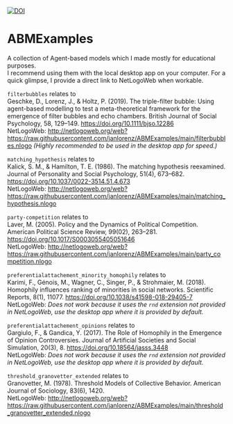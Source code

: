 [![DOI](https://zenodo.org/badge/802583175.svg)](https://zenodo.org/doi/10.5281/zenodo.11214826)

# ABMExamples

A collection of Agent-based models which I made mostly for educational purposes.   
I recommend using them with the local desktop app on your computer. For a quick glimpse, I provide a direct link to NetLogoWeb when workable.

`filterbubbles` relates to   
Geschke, D., Lorenz, J., & Holtz, P. (2019). The triple-filter bubble: Using agent-based modelling to test a meta-theoretical framework for the emergence of filter bubbles and echo chambers. British Journal of Social Psychology, 58, 129–149. https://doi.org/10.1111/bjso.12286  
NetLogoWeb: http://netlogoweb.org/web?https://raw.githubusercontent.com/janlorenz/ABMExamples/main/filterbubbles.nlogo *(Highly recommended to be used in the desktop app for speed.)* 

`matching_hypothesis` relates to   
Kalick, S. M., & Hamilton, T. E. (1986). The matching hypothesis reexamined. Journal of Personality and Social Psychology, 51(4), 673–682. https://doi.org/10.1037/0022-3514.51.4.673  
NetLogoWeb: http://netlogoweb.org/web?https://raw.githubusercontent.com/janlorenz/ABMExamples/main/matching_hypothesis.nlogo

`party-competition` relates to   
Laver, M. (2005). Policy and the Dynamics of Political Competition. American Political Science Review, 99(02), 263–281. https://doi.org/10.1017/S0003055405051646  
NetLogoWeb: http://netlogoweb.org/web?https://raw.githubusercontent.com/janlorenz/ABMExamples/main/party_competition.nlogo

`preferentialattachement_minority_homophily` relates to     
Karimi, F., Génois, M., Wagner, C., Singer, P., & Strohmaier, M. (2018). Homophily influences ranking of minorities in social networks. Scientific Reports, 8(1), 11077. https://doi.org/10.1038/s41598-018-29405-7  
NetLogoWeb: *Does not work because it uses the `rnd` extension not provided in NetLogoWeb, use the desktop app where it is provided by default.* 

`preferentialattachement_opinions` relates to   
Gargiulo, F., & Gandica, Y. (2017). The Role of Homophily in the Emergence of Opinion Controversies. Journal of Artificial Societies and Social Simulation, 20(3), 8. https://doi.org/10.18564/jasss.3448  
NetLogoWeb: *Does not work because it uses the `rnd` extension not provided in NetLogoWeb, use the desktop app where it is provided by default.* 

`threshold_granovetter_extended` relates to   
Granovetter, M. (1978). Threshold Models of Collective Behavior. American Journal of Sociology, 83(6), 1420.  
NetLogoWeb: http://netlogoweb.org/web?https://raw.githubusercontent.com/janlorenz/ABMExamples/main/threshold_granovetter_extended.nlogo

